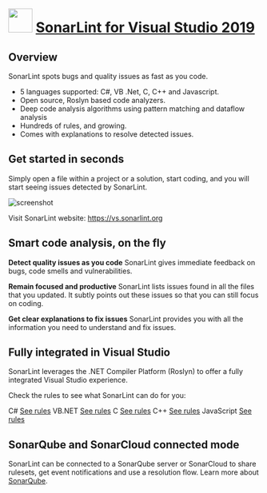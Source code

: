 ﻿# <img src="https://cdn.jsdelivr.net/gh/chtof/chocolatey-packages/automatic/sonarlint-vs2019/sonarlint-vs2019.png" width="48" height="48"/> [SonarLint for Visual Studio 2019](https://chocolatey.org/packages/sonarlint-vs2019)

## Overview
SonarLint spots bugs and quality issues as fast as you code.

- 5 languages supported: C#, VB .Net, C, C++ and Javascript.
- Open source, Roslyn based code analyzers.
- Deep code analysis algorithms using pattern matching and dataflow analysis
- Hundreds of rules, and growing.
- Comes with explanations to resolve detected issues.

## Get started in seconds
Simply open a file within a project or a solution, start coding, and you will start seeing issues detected by SonarLint.

![screenshot](https://cdn.jsdelivr.net/gh/chtof/chocolatey-packages/automatic/sonarlint-vs2019/screenshot.png)

Visit SonarLint website: https://vs.sonarlint.org

## Smart code analysis, on the fly
**Detect quality issues as you code**
SonarLint gives immediate feedback on bugs, code smells and vulnerabilities.

**Remain focused and productive**
SonarLint lists issues found in all the files that you updated. It subtly points out these issues so that you can still focus on coding.

**Get clear explanations to fix issues**
SonarLint provides you with all the information you need to understand and fix issues.

## Fully integrated in Visual Studio
SonarLint leverages the .NET Compiler Platform (Roslyn) to offer a fully integrated Visual Studio experience.

Check the rules to see what SonarLint can do for you:

C#          [See rules](https://rules.sonarsource.com/csharp)
VB.NET      [See rules](https://rules.sonarsource.com/vbnet)
C           [See rules](https://rules.sonarsource.com/c)
C++         [See rules](https://rules.sonarsource.com/cpp)
JavaScript  [See rules](https://rules.sonarsource.com/javascript)

## SonarQube and SonarCloud connected mode
SonarLint can be connected to a SonarQube server or SonarCloud to share rulesets, get event notifications and use a resolution flow.
Learn more about [SonarQube](https://www.sonarqube.org).